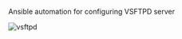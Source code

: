 Ansible automation for configuring VSFTPD server

![vsftpd](https://user-images.githubusercontent.com/118404653/204426307-c5d1e228-fb0a-4374-a18b-141a5ee733c0.PNG)
